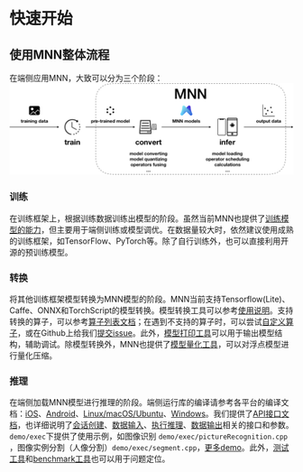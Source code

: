 # 快速开始

## 使用MNN整体流程
在端侧应用MNN，大致可以分为三个阶段：
![concept.png](../_static/images/start/concept.png)
### 训练
在训练框架上，根据训练数据训练出模型的阶段。虽然当前MNN也提供了[训练模型的能力](../train/expr.md)，但主要用于端侧训练或模型调优。在数据量较大时，依然建议使用成熟的训练框架，如TensorFlow、PyTorch等。除了自行训练外，也可以直接利用开源的预训练模型。
### 转换
将其他训练框架模型转换为MNN模型的阶段。MNN当前支持Tensorflow(Lite)、Caffe、ONNX和TorchScript的模型转换。模型转换工具可以参考[使用说明](../tools/convert.md)。支持转换的算子，可以参考[算子列表文档](../tools/convert.html#id7)；在遇到不支持的算子时，可以尝试[自定义算子](../contribute/op.md)，或在Github上给我们[提交issue](https://github.com/alibaba/MNN/issues/74)。此外，[模型打印工具](../tools/convert.html#id8)可以用于输出模型结构，辅助调试。除模型转换外，MNN也提供了[模型量化工具](../tools/quant.md)，可以对浮点模型进行量化压缩。
### 推理
在端侧加载MNN模型进行推理的阶段。端侧运行库的编译请参考各平台的编译文档：[iOS](../compile/engine.html#ios)、[Android](../compile/engine.html#android)、[Linux/macOS/Ubuntu](../compile/engine.html#linux-macos)、[Windows](../compile/engine.html#windows)。我们提供了[API接口文档](https://github.com/alibaba/MNN/tree/master/doc/API)，也详细说明了[会话创建](../inference/session.html#id1)、[数据输入](../inference/session.html#id8)、[执行推理](../inference/session.html#id17)、[数据输出](../inference/session.html#id21)相关的接口和参数。`demo/exec`下提供了使用示例，如图像识别 `demo/exec/pictureRecognition.cpp` ，图像实例分割（人像分割）`demo/exec/segment.cpp`，[更多demo](demo.md)。此外，[测试工具](../tools/test.md)和[benchmark工具](../tools/benchmark.md)也可以用于问题定位。
